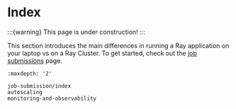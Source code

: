 # Index
:::{warning}
This page is under construction!
:::

This section introduces the main differences in running a Ray application on your laptop vs on a Ray Cluster.
To get started, check out the [job submissions](jobs-quickstart-under-construction) page.

```{toctree}
:maxdepth: '2'

job-submission/index
autoscaling
monitoring-and-observability
```
